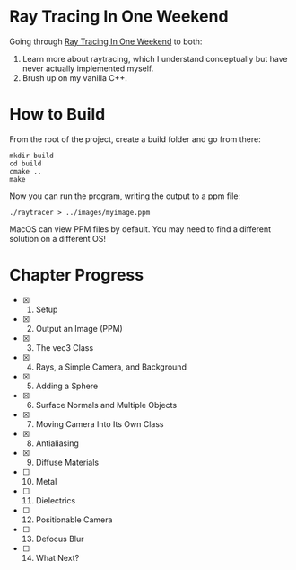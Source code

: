 # Ray Tracing In One Weekend

Going through [Ray Tracing In One Weekend](https://raytracing.github.io/books/RayTracingInOneWeekend.html) to both:

1. Learn more about raytracing, which I understand conceptually but have never actually implemented myself.
2. Brush up on my vanilla C++.

# How to Build
From the root of the project, create a build folder and go from there:

```
mkdir build
cd build
cmake ..
make
```

Now you can run the program, writing the output to a ppm file:
```
./raytracer > ../images/myimage.ppm
```

MacOS can view PPM files by default. You may need to find a different solution on a different OS!

# Chapter Progress
- [x] 1. Setup
- [x] 2. Output an Image (PPM)
- [x] 3. The vec3 Class
- [x] 4. Rays, a Simple Camera, and Background
- [x] 5. Adding a Sphere
- [x] 6. Surface Normals and Multiple Objects
- [x] 7. Moving Camera Into Its Own Class
- [x] 8. Antialiasing
- [x] 9. Diffuse Materials
- [ ] 10. Metal
- [ ] 11. Dielectrics
- [ ] 12. Positionable Camera
- [ ] 13. Defocus Blur
- [ ] 14. What Next?